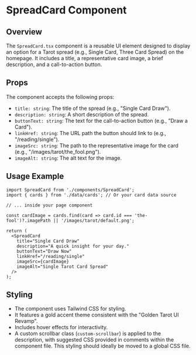 # SpreadCard Component

## Overview

The `SpreadCard.tsx` component is a reusable UI element designed to display an option for a Tarot spread (e.g., Single Card, Three Card Spread) on the homepage. It includes a title, a representative card image, a brief description, and a call-to-action button.

## Props

The component accepts the following props:

-   `title: string`: The title of the spread (e.g., "Single Card Draw").
-   `description: string`: A short description of the spread.
-   `buttonText: string`: The text for the call-to-action button (e.g., "Draw a Card").
-   `linkHref: string`: The URL path the button should link to (e.g., "/reading/single").
-   `imageSrc: string`: The path to the representative image for the card (e.g., "/images/tarot/the_fool.png").
-   `imageAlt: string`: The alt text for the image.

## Usage Example

```tsx
import SpreadCard from './components/SpreadCard';
import { cards } from './data/cards'; // Or your card data source

// ... inside your page component

const cardImage = cards.find(card => card.id === 'the-fool')?.imagePath || '/images/tarot/default.png';

return (
  <SpreadCard
    title="Single Card Draw"
    description="A quick insight for your day."
    buttonText="Draw Now"
    linkHref="/reading/single"
    imageSrc={cardImage}
    imageAlt="Single Tarot Card Spread"
  />
);
```

## Styling

-   The component uses Tailwind CSS for styling.
-   It features a gold accent theme consistent with the "Golden Tarot UI Revamp".
-   Includes hover effects for interactivity.
-   A custom scrollbar class (`custom-scrollbar`) is applied to the description, with suggested CSS provided in comments within the component file. This styling should ideally be moved to a global CSS file. 
